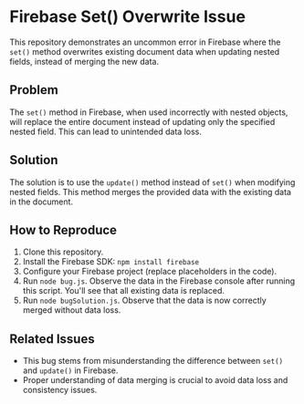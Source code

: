 # Firebase Set() Overwrite Issue

This repository demonstrates an uncommon error in Firebase where the `set()` method overwrites existing document data when updating nested fields, instead of merging the new data.

## Problem
The `set()` method in Firebase, when used incorrectly with nested objects, will replace the entire document instead of updating only the specified nested field.  This can lead to unintended data loss.

## Solution
The solution is to use the `update()` method instead of `set()` when modifying nested fields.  This method merges the provided data with the existing data in the document.

## How to Reproduce
1. Clone this repository.
2. Install the Firebase SDK: `npm install firebase`
3. Configure your Firebase project (replace placeholders in the code).
4. Run `node bug.js`.  Observe the data in the Firebase console after running this script.  You'll see that all existing data is replaced.
5. Run `node bugSolution.js`. Observe that the data is now correctly merged without data loss.

## Related Issues
- This bug stems from misunderstanding the difference between `set()` and `update()` in Firebase.
- Proper understanding of data merging is crucial to avoid data loss and consistency issues.
